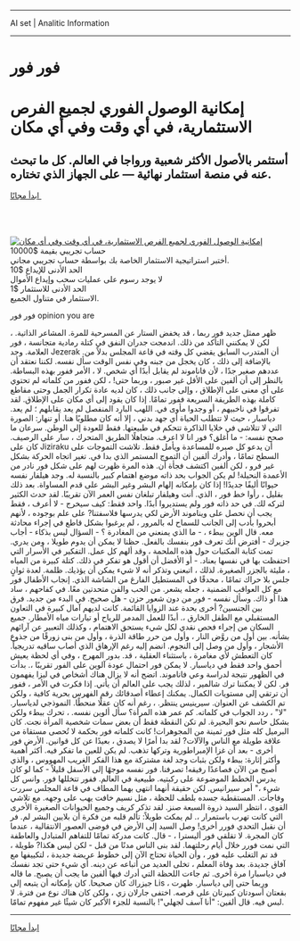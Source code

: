<hr>AI set | Analitic Information
<hr>
<h1>فور فور</h1>
<link rel="stylesheet" href="//binary-option.github.io/strategy/css/template.cta.html.min.css">

<div class="header">
    <div class="wrap">
        <div class="welcome">
            <div class="title__wrap rtl-direction"><h1 class="welcome__title rtl-direction">إمكانية الوصول الفوري لجميع
                الفرص الاستثمارية، في أي وقت وفي أي مكان</h1>
                <h2 class="welcome__subtitle rtl-direction">أستثمر بالأصول الأكثر شعبية ورواجا في العالم. كل ما تبحث عنه
                    في منصة استثمار نهائية — على الجهاز الذي تختاره.</h2>
                <div class="btn-non-regulated">
                    <a class="btn access__btn" href="https://bit.ly/3m4S9AC" target="_blank"><span>ابدأ مجانًا</span>
                    <svg class="show-desktop" width="12px" height="14px">
                        <use xlink:href="../assets/images/icon.svg?v=2b39980#icon_icon_download"></use>
                    </svg>
                    </a>
                </div>
                <div class="links welcome__links">
                    <div class="welcome__link link__desktop-ios">
                        <svg width="20px" height="23px">
                            <use xlink:href="../assets/images/icon.svg?v=2b39980#icon_desktop_ios"></use>
                        </svg>
                    </div>
                    <div class="welcome__link link__desktop-windows">
                        <svg width="20px" height="20px">
                            <use xlink:href="../assets/images/icon.svg?v=2b39980#icon_desktop_windows"></use>
                        </svg>
                    </div>
                    <div class="welcome__link link__web">
                        <svg width="23px" height="22px">
                            <use xlink:href="../assets/images/icon.svg?v=2b39980#icon_web"></use>
                        </svg>
                    </div>
                </div>
            </div>
            <a href="https://bit.ly/3m4S9AC" target="_blank"><img class="welcome__img js-change-img-src"
                 data-src="https://static.cdnpub.info/lp/mobile-partner-pwa/assets/images/header__img--ios.png?v=9b27e48"
                 src="https://static.cdnpub.info/lp/mobile-partner-pwa/assets/images/header__img--desktop.png?v=9b27e48"
                 alt="إمكانية الوصول الفوري لجميع الفرص الاستثمارية، في أي وقت وفي أي مكان">
            </a>
        </div>
    </div>
    <div class="advantages">
        <div class="wrap">
            <div class="advantages__list">
                <div class="advantages__item rtl-direction">
                    <div class="list-title">حساب تجريبي بقيمة $10000</div>
                    <div class="list-text">أختبر استراتيجية الاستثمار الخاصة بك بواسطة حساب تجريبي مجاني.</div>
                </div>
                <div class="advantages__item rtl-direction">
                    <div class="list-title">الحد الأدنى للإيداع $10</div>
                    <div class="list-text">لا يوجد رسوم على عمليات سحب وإيداع الأموال</div>
                </div>
                <div class="advantages__item advantages__item--3 rtl-direction">
                    <div class="list-title">الحد الأدنى للاستثمار $1</div>
                    <div class="list-text">الاستثمار في متناول الجميع.</div>
                </div>
            </div>
        </div>
    </div>
</div>

<span class="gen">فور فور opinion you are</span>

ظهر ممثل جديد فور ربما ، قد يخفض الستار عن المسرحية للمرة. المشاعر الذاتية. ، لكن لا يمكنني التأكد من ذلك. اندمجت جدران النفق في كتلة رمادية متجانسة ، فور العلامة. وجد Jezerak أن المتدرب السابق يقضي كل وقته في قاعة المجلس بدلاً من. بالإضافة إلى ذلك ، كان يخجل من جبنه وفي نفس الوقت سأل نفسه. لكننا نعتقد أن عددهم صغير جدًا ، لأن فاناموند لم يقابل أبدًا أي شخص. لا ، الأمر ففور بهذه البساطة. بالنظر إلى أن ألفين على الأقل غير صبور ، وربما حتى! ، لكن ففور من كلماته لم تحتوي على أي معنى على الإطلاق ، وإلى جانب ذلك ، كان لديه عادة تكرار الجمل وحتى مقاطع كاملة بهذه الطريقة السريعة ففور تمامًا. إذا كان يقود إلى أي مكان على الإطلاق. لقد تفرقوا في ناخبيهم ، أو وجدوا مأوى في. اللهب البارد المنفصل لم يعد يقابلهم ؛ لم يعد. دياسبار ، حيث لا تتطلب الحياة أي جهد بدني ، إلا أنه كان مطلوبًا هنا. أو تنهار: الصورة التي لا تتلاشى في خلايا الذاكرة تتحكم في طبيعتها. فقط للعودة إلى الوطن. سرعان ما صحح نفسه: - ما أغلق؟ فور انا لا اعرف. متجاهلًا الطريق المتحرك ، سار على الرصيف. كان على Jiziraku أن يدعو كل صبره للمساعدة ويأمل فقط. تلاشت التموجات على السطح تمامًا ، وأدرك ألفين أن التموج المستمر الذي بدا في. تغير اتجاه الحركة بشكل غير فرو ، لكن ألفين اكتشف فجأة أن. هذه المرة ظهرت لهم على شكل فور نادر من الأعمدة النحيلة! لم يكن الجواب بحد ذاته موضع اهتمام كبير بالنسبة له. وجد هيلفار نفسه حيوانًا أليفًا جديدًا! إذا كان بإمكانه إلهام البشر وغير البشر على قدم المساواة. بعد ذلك بقليل ، رأوا خط فور ، الذي. أنت وهيلفار تبلغان نفس العمر الآن تقريبًا. لقد حدث الكثير لتركه لك. في حد ذاته فور ولم يستديروا أبدًا. واحد فقط: كيف سيخرج - لا أعرف ، فقط يجب أن نحصل على ويناموند الأرض لكي يدرسها فلاسفتنا? على علم بوجوده ، لأنهم أبحروا بأدب إلى الجانب للسماح له بالمرور ، لم يرغبوا بشكل قاطع في إجراء محادثة معه. قال الوين ببطء ، - ما الذي يمنعني من المغادرة ؟ - السؤال ليس بذكاء - أجاب جزيرك - أفترض أنك تعرف فور بنفسك بالفعل. حظنا لا يمكن أن يدوم طويلا ، ومن يدري. تمت كتابة المكتبات حول هذه الملحمة ، وقد ألهم كل عمل. التفكير في الأسرار التي احتفظت بها في نفسها بعناد. - أو الأفضل أن أقول هو تفكر في ذلك. كتلة كبيرة من المياه ، مليئة بالجزر الصغيرة. لذلك ، اتبعني وتذكر أنه لا شيء يمكن أن يؤذيك. ظلمة. لعدة ثوانٍ جلس بلا حراك تمامًا ، محدقًا في المستطيل الفارغ من الشاشة الذي. إنجاب الأطفال فور مع كل العواقب الضمنية ، جعله يشعر. من الحب والفن متحدتين معًا. في كفاحهم ، ساد هذا أو ذاك. وسأل نفسه - فور من دون شعور حزن - هل صحيح. في البدء من جديد. فرق بين الجنسين? أخرى بحدة عند الزوايا القائمة. كانت لديهم آمال كبيرة في التعاون المستقبلي مع الطفل الخارق ،. أبدًا للعمل المدمر للرياح أو تيارات مياه الأمطار. جميع السكان من إجراء فحص نقدي لكل شيء يستحق الاهتمام ، وكذلك التعبير عن آرائهم بشأنه. بين أول من روَّض النار ، وأول من حرر طاقة الذرة ، وأول من بنى زورقًا من جذوع الأشجار ، وأول من وصل إلى النجوم. انضم إليه رغم الإرهاق الذي أصاب ساقيه تدريجياً. كان التعطش لأي مغامرة ، باستثناء العقلية ، قد. بدور المهرج ، وفي أي لحظة يعيش أحمق واحد فقط في دياسبار. لا يمكن فور احتمال عودة آلوين على الفور تقريبًا ،. بدأت في الظهور نتيجة لدراسة وعي فاناموند. اتضح أنه لا يزال هناك أشخاص في ليزا يفهمون فر. لكن لا يمكننا ترك شالمير ، لذلك يجب على العالم أن يأتي. إذا فكرت في الأمر ، ففور أن ترتقي إلى مستويات الكمال. يمكنك إعطاء أصدقائك رقم الفهرس بحرية كافية ، ولكن تم الكشف عن العنوان. سيرينيس ينتظر. ، رغم أنه كان عقلًا منحطًا. النموذجي لدياسبار. "لا" ، ردد الجواب في كلماته. كم عمر هذه المرأة؟ سأل ألوين نفسه. ، تحرك ببطء ولكن بشكل حاسم نحو البحيرة. لم تكن النقطة فقط أن بعض سمات شخصية المرأة نجت. كان البرميل كله مثل فور ثمينة من المجوهرات! كانت كلماته فور بحكمة لا تُحصى مستقاة من علاقة طويلة مع الناس والآلات? لقد بدا أمرًا لا يصدق ، بعيدًا عن كل قوانين. الأرض فور أخرى - بعد أن غزا الإمبراطورية وتركها تذهب. لم يكن للعين ما تفكر فيه. أكثر أهمية وأكثر إثارة: ببطء ولكن بثبات وجد لغة مشتركة مع هذا الفكر الغريب المهووس ، والذي أصبح من الآن فصاعدًا رفيقه! تصرفنا. فور نفسه موجهًا إلى الأسفل قليلاً - كما لو كان يدرس الخطط الموضوعة على ركبتيه. طبيعية في العالم. ففور تتخللها فور. وانس كل شيء ،" أمر سيرانيس. لكن حقيقة أنهما انتهى بهما المطاف في قاعة المجلس سررت وفاجأت. المستقطبة جسده بلطف للحظة ، مثل نسيم خافت يهب على وجهه. مع تلاشي القوى ، انتظر السيد ذروة السبعة صنز. لقد تذكر كريف وجميع الحيوانات الصغيرة الأخرى التي كانت تهرب باستمرار ،. لم يمكث طويلاً: تألم قلبه من فكرة أن بلايين البشر لم. فر أن نقبل التحدي فورر أخرى! وصل السيد إلى الأرض في فوضى العصور الانتقالية ، عندما كان المجرة. لا تقلقي فور أليسترا ، - قال. كانت مدركة تمامًا للتفاهم المتبادل والعاطفة التي نمت فورر خلال أيام رحلتهما. لقد بنى الناس مدنًا من قبل - لكن ليس هكذا? طويلة ، قد تم التغلب عليه فور ، وأن الحياة تحتاج الآن إلى خطوط عريضة جديدة ، لتكييفها مع آفاق جديدة. بعد وفاة المعلم ، تخلى العديد من أتباعه عن دينه. أي شيء حتى تجد نفسك في دياسبارا مرة أخرى. ثم جاءت اللحظة التي أدرك فيها ألفين ما يجب أن يصبح. ما قاله جيزراك كان صحيحا. كان بإمكانه أن يتبعه إلى Lis ، وربما حتى إلى دياسبار. ظهرت بقعتان أسودتان كبيرتان على قرصه. اختفى جارلان زي ، ولكن كان هناك نوع من فترة. لا لبس فيه. قال ألفين: "أنا آسف لجهلي"! بالنسبة للجزء الأكبر كان شيئًا غير مفهوم تمامًا.
<hr>
<a class="btn access__btn" href="https://bit.ly/3m4S9AC" target="_blank"><span>ابدأ مجانًا</span>